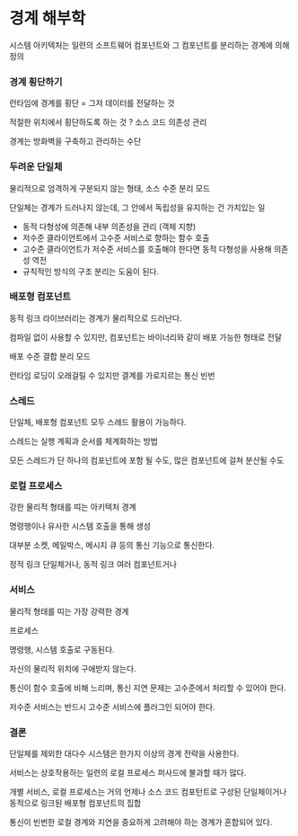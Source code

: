 # 경계 해부학

시스템 아키텍처는 일련의 소프트웨어 컴포넌트와 그 컴포넌트를 분리하는 경계에 의해 정의

### 경계 횡단하기

런타임에 경계를 횡단 = 그저 데이터를 전달하는 것

적절한 위치에서 횡단하도록 하는 것 ? 소스 코드 의존성 관리

경계는 방화벽을 구축하고 관리하는 수단

### 두려운 단일체

물리적으로 엄격하게 구분되지 않는 형태, 소스 수준 분리 모드

단일체는 경계가 드러나지 않는데, 그 안에서 독립성을 유지하는 건 가치있는 일

- 동적 다형성에 의존해 내부 의존성을 관리 (객체 지향)
- 저수준 클라이언트에서 고수준 서비스로 향하는 함수 호출
- 고수준 클라이언트가 저수준 서비스를 호출해야 한다면 동적 다형성을 사용해 의존성 역전
- 규칙적인 방식의 구조 분리는 도움이 된다.

### 배포형 컴포넌트

동적 링크 라이브러리는 경계가 물리적으로 드러난다.

컴파일 없이 사용할 수 있지만, 컴포넌트는 바이너리와 같이 배포 가능한 형태로 전달

배포 수준 결합 분리 모드

런타임 로딩이 오래걸릴 수 있지만 결계를 가로지르는 통신 빈번

### 스레드

단일체, 배포형 컴포넌트 모두 스레드 활용이 가능하다.

스레드는 실행 계획과 순서를 체계화하는 방법

모든 스레드가 단 하나의 컴포넌트에 포함 될 수도, 많은 컴포넌트에 걸쳐 분산될 수도

### 로컬 프로세스

강한 물리적 형태를 띠는 아키텍처 경계

명령행이나 유사한 시스템 호출을 통해 생성

대부분 소켓, 메일박스, 메시지 큐 등의 통신 기능으로 통신한다.

정적 링크 단일체거나, 동적 링크 여러 컴포넌트거나

### 서비스

물리적 형태를 띠는 가장 강력한 경계

프로세스

명령행, 시스템 호출로 구동된다.

자신의 물리적 위치에 구애받지 않는다.

통신이 함수 호출에 비해 느리며, 통신 지연 문제는 고수준에서 처리할 수 있어야 한다.

저수준 서비스는 반드시 고수준 서비스에 플러그인 되어야 한다.

### 결론

단일체를 제외한 대다수 시스템은 한가지 이상의 경계 전략을 사용한다.

서비스는 상호작용하는 일련의 로컬 프로세스 퍼사드에 불과할 때가 많다.

개별 서비스, 로컬 프로세스는 거의 언제나 소스 코드 컴포턴트로 구성된 단일체이거나 동적으로 링크된 배포형 컴포넌트의 집합

통신이 빈번한 로컬 경계와 지연을 중요하게 고려해야 하는 경계가 혼합되어 있다.
